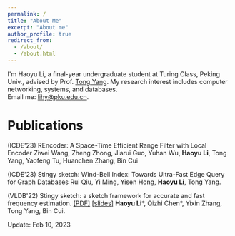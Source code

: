 ```yaml
---
permalink: /
title: "About Me"
excerpt: "About me"
author_profile: true
redirect_from: 
  - /about/
  - /about.html
---
```

I'm Haoyu Li, a final-year undergraduate student at Turing Class, Peking Univ., advised by Prof. [Tong Yang](https://yangtonghome.github.io/). My research interest includes computer networking, systems, and databases.  
Email me: lihy@pku.edu.cn.

Publications
======

(ICDE'23) REncoder: A Space-Time Efficient Range Filter with Local Encoder
Ziwei Wang, Zheng Zhong, Jiarui Guo, Yuhan Wu, **Haoyu Li**, Tong Yang, Yaofeng Tu, Huanchen Zhang, Bin Cui

(ICDE'23) Stingy sketch: Wind-Bell Index: Towards Ultra-Fast Edge Query for Graph Databases
Rui Qiu, Yi Ming, Yisen Hong, **Haoyu Li**, Tong Yang.

(VLDB'22) Stingy sketch: a sketch framework for accurate and fast frequency estimation. [[PDF]](/files/stingysketch.pdf) [[slides]](/files/stingysketch.pptx)
**Haoyu Li**\*, Qizhi Chen\*, Yixin Zhang, Tong Yang, Bin Cui.

Update: Feb 10, 2023
